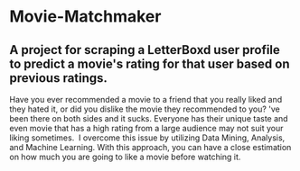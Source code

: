 # Movie-Matchmaker

## A project for scraping a LetterBoxd user profile to predict a movie's rating for that user based on previous ratings.

Have you ever recommended a movie to a friend that you really liked and they hated it, or did you dislike the movie they recommended to you? 've been there on both sides and it sucks.
Everyone has their unique taste and even movie that has a high rating from a large audience may not suit your liking sometimes. 
I overcome this issue by utilizing Data Mining, Analysis, and Machine Learning. With this approach, you can have a close estimation on how much you are going to like a movie before watching it.
